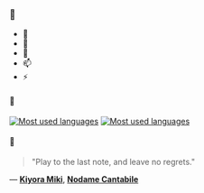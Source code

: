 ### 👋

- 🔭
- 🌱
- 💬
- 📫
- ⚡

#### 🧏

[![Most used languages](https://github-readme-stats-aynah.vercel.app/api/top-langs/?username=aynh&theme=solarized-dark&langs_count=6&layout=compact&hide_title=true)](https://github.com/anuraghazra/github-readme-stats#gh-dark-mode-only)
[![Most used languages](https://github-readme-stats-aynah.vercel.app/api/top-langs/?username=aynh&theme=solarized-light&langs_count=6&layout=compact&hide_title=true)](https://github.com/anuraghazra/github-readme-stats#gh-light-mode-only)

#### 💬

> "Play to the last note, and leave no regrets."

&mdash; [**Kiyora Miki**](https://myanimelist.net/character.php?q=Kiyora%20Miki&cat=character), [**Nodame Cantabile**](https://myanimelist.net/search/all?q=Nodame%20Cantabile&cat=all)
